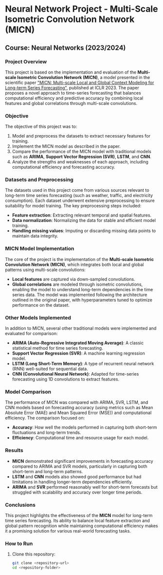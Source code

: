 # Neural Network Project - Multi-Scale Isometric Convolution Network (MICN)
## Course: Neural Networks (2023/2024)

### Project Overview
This project is based on the implementation and evaluation of the **Multi-scale Isometric Convolution Network (MICN)**, a model presented in the scientific paper ["MICN: Multi-scale Local and Global Context Modeling for Long-term Series Forecasting"](https://github.com/wanghq21/MICN), published at ICLR 2023. The paper proposes a novel approach to time-series forecasting that balances computational efficiency and predictive accuracy by combining local features and global correlations through multi-scale convolutions.

### Objective
The objective of this project was to:
1. Model and preprocess the datasets to extract necessary features for training.
2. Implement the MICN model as described in the paper.
3. Compare the performance of the MICN model with traditional models such as **ARIMA**, **Support Vector Regression (SVR)**, **LSTM**, and **CNN**.
4. Analyze the strengths and weaknesses of each approach, including computational efficiency and forecasting accuracy.

### Datasets and Preprocessing
The datasets used in this project come from various sources relevant to long-term time series forecasting (such as weather, traffic, and electricity consumption). Each dataset underwent extensive preprocessing to ensure suitability for model training. The key preprocessing steps included:
- **Feature extraction**: Extracting relevant temporal and spatial features.
- **Data normalization**: Normalizing the data for stable and efficient model training.
- **Handling missing values**: Imputing or discarding missing data points to maintain data integrity.

### MICN Model Implementation
The core of the project is the implementation of the **Multi-scale Isometric Convolution Network (MICN)**, which integrates both local and global patterns using multi-scale convolutions:
- **Local features** are captured via down-sampled convolutions.
- **Global correlations** are modeled through isometric convolutions, enabling the model to understand long-term dependencies in the time series data.
The model was implemented following the architecture outlined in the original paper, with hyperparameters tuned to optimize performance on the dataset.

### Other Models Implemented
In addition to MICN, several other traditional models were implemented and evaluated for comparison:
- **ARIMA (Auto-Regressive Integrated Moving Average)**: A classic statistical method for time series forecasting.
- **Support Vector Regression (SVR)**: A machine learning regression model.
- **LSTM (Long Short-Term Memory)**: A type of recurrent neural network (RNN) well-suited for sequential data.
- **CNN (Convolutional Neural Network)**: Adapted for time-series forecasting using 1D convolutions to extract features.

### Model Comparison
The performance of MICN was compared with ARIMA, SVR, LSTM, and CNN models based on forecasting accuracy (using metrics such as Mean Absolute Error (MAE) and Mean Squared Error (MSE)) and computational efficiency. The comparison focused on:
- **Accuracy**: How well the models performed in capturing both short-term fluctuations and long-term trends.
- **Efficiency**: Computational time and resource usage for each model.

### Results
- **MICN** demonstrated significant improvements in forecasting accuracy compared to ARIMA and SVR models, particularly in capturing both short-term and long-term patterns.
- **LSTM** and **CNN** models also showed good performance but had limitations in handling longer-term dependencies efficiently.
- **ARIMA** and **SVR** performed reasonably well for short-term forecasts but struggled with scalability and accuracy over longer time periods.

### Conclusions
This project highlights the effectiveness of the **MICN** model for long-term time series forecasting. Its ability to balance local feature extraction and global pattern recognition while maintaining computational efficiency makes it a promising solution for various real-world forecasting tasks.

### How to Run
1. Clone this repository: 
   ```bash
   git clone <repository-url>
   cd <repository-folder>
